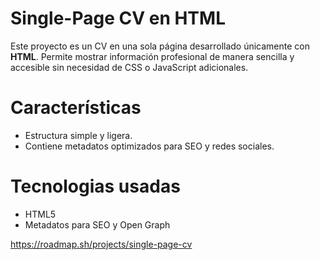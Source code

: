 # Single-Page CV en HTML

Este proyecto es un CV en una sola página desarrollado únicamente con **HTML**. Permite mostrar información profesional de manera sencilla y accesible sin necesidad de CSS o JavaScript adicionales.

# Características

- Estructura simple y ligera.
- Contiene metadatos optimizados para SEO y redes sociales.

# Tecnologias usadas

- HTML5
- Metadatos para SEO y Open Graph

https://roadmap.sh/projects/single-page-cv